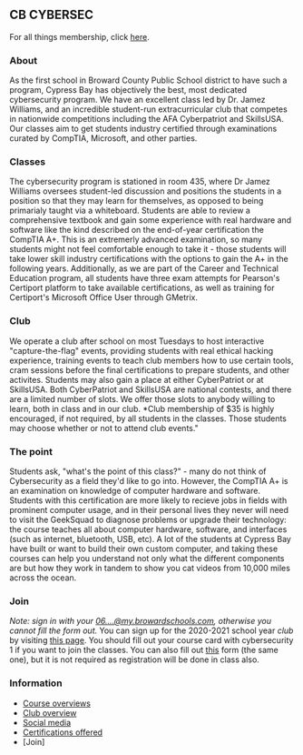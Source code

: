 ## CB CYBERSEC

For all things membership, click [here](membership).

### About
As the first school in Broward County Public School district to have such a program, Cypress Bay has objectively the best, most dedicated cybersecurity program. We have an excellent class led by Dr. Jamez Williams, and an incredible student-run extracurricular club that competes in nationwide competitions including the AFA Cyberpatriot and SkillsUSA. Our classes aim to get students industry certified through examinations curated by CompTIA, Microsoft, and other parties.

### Classes
The cybersecurity program is stationed in room 435, where Dr Jamez Williams oversees student-led discussion and positions the students in a position so that they may learn for themselves, as opposed to being primarialy taught via a whiteboard. Students are able to review a comprehensive textbook and gain some experience with real hardware and software like the kind described on the end-of-year certification the CompTIA A+. This is an extremerly advanced examination, so many students might not feel comfortable enough to take it - those students will take lower skill industry certifications with the options to gain the A+ in the following years. Additionally, as we are part of the Career and Technical Education program, all students have three exam attempts for Pearson's Certiport platform to take available certifications, as well as training for Certiport's Microsoft Office User through GMetrix.

### Club
We operate a club after school on most Tuesdays to host interactive "capture-the-flag" events, providing students with real ethical hacking experience, training events to teach club members how to use certain tools, cram sessions before the final certifications to prepare students, and other activites. Students may also gain a place at either CyberPatriot or at SkillsUSA. Both CyberPatriot and SkillsUSA are national contests, and there are a limited number of slots. We offer those slots to anybody willing to learn, both in class and in our club. *Club membership of $35 is highly encouraged, if not required, by all students in the classes. Those students may choose whether or not to attend club events."

### The point
Students ask, "what's the point of this class?" - many do not think of Cybersecurity as a field they'd like to go into. However, the CompTIA A+ is an examination on knowledge of computer hardware and software. Students with this certification are more likely to recieve jobs in fields with prominent computer usage, and in their personal lives they never will need to visit the GeekSquad to diagnose problems or upgrade their technology: the course teaches all about computer hardware, software, and interfaces (such as internet, bluetooth, USB, etc). A lot of the students at Cypress Bay have built or want to build their own custom computer, and taking these courses can help you understand not only what the different components are but how they work in tandem to show you cat videos from 10,000 miles across the ocean.

### Join
_Note: sign in with your 06....@my.browardschools.com, otherwise you cannot fill the form out._
You can sign up for the 2020-2021 school year *club* by visiting [this page](https://forms.microsoft.com/Pages/ResponsePage.aspx?id=y7Ws7nBTWEOpaqN4PJXUIiO25PUCzzdLpCboRwwJIjpUNk42UDkwMjZHQzZXMVJXVzQ1V0RGRlVLWi4u).
You should fill out your course card with cybersecurity 1 if you want to join the classes. You can also fill out [this](https://forms.microsoft.com/Pages/ResponsePage.aspx?id=y7Ws7nBTWEOpaqN4PJXUIiO25PUCzzdLpCboRwwJIjpUNk42UDkwMjZHQzZXMVJXVzQ1V0RGRlVLWi4u) form (the same one), but it is not required as registration will be done in class also.

### Information
 - [Course overviews]()
 - [Club overview]()
 - [Social media](https://instagram.com/cypressbaycyber)
 - [Certifications offered]()
 - [Join]
